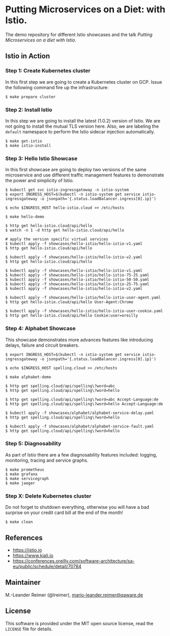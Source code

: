 # Putting Microservices on a Diet: with Istio.

The demo repository for different Istio showcases and the talk _Putting Microservices
on a diet with Istio._

## Istio in Action

### Step 1: Create Kubernetes cluster

In this first step we are going to create a Kubernetes cluster on GCP. Issue the
following command fire up the infrastructure:
```
$ make prepare cluster
```

### Step 2: Install Istio

In this step we are going to install the latest (1.0.2) version of Istio. We are
not going to install the mutual TLS version here. Also, we are labeling the `default`
namespace to perform the Istio sidecar injection automatically.

```
$ make get-istio
$ make istio-install
```

### Step 3: Hello Istio Showcase

In this first showcase are going to deploy two versions of the same microservice and
use different traffic management features to demonstrate the power and simplicity of Istio.

```
$ kubectl get svc istio-ingressgateway -n istio-system
$ export INGRESS_HOST=$(kubectl -n istio-system get service istio-ingressgateway -o jsonpath='{.status.loadBalancer.ingress[0].ip}')

$ echo $INGRESS_HOST hello-istio.cloud >> /etc/hosts

$ make hello-demo

$ http get hello-istio.cloud/api/hello
$ watch -n 1 -d http get hello-istio.cloud/api/hello

# apply the version specific virtual services
$ kubectl apply -f showcases/hello-istio/hello-istio-v1.yaml
$ http get hello-istio.cloud/api/hello

$ kubectl apply -f showcases/hello-istio/hello-istio-v2.yaml
$ http get hello-istio.cloud/api/hello

$ kubectl apply -f showcases/hello-istio/hello-istio-v1.yaml
$ kubectl apply -f showcases/hello-istio/hello-istio-75-25.yaml
$ kubectl apply -f showcases/hello-istio/hello-istio-50-50.yaml
$ kubectl apply -f showcases/hello-istio/hello-istio-25-75.yaml
$ kubectl apply -f showcases/hello-istio/hello-istio-v2.yaml

$ kubectl apply -f showcases/hello-istio/hello-istio-user-agent.yaml
$ http get hello-istio.cloud/api/hello User-Agent:Chrome

$ kubectl apply -f showcases/hello-istio/hello-istio-user-cookie.yaml
$ http get hello-istio.cloud/api/hello Cookie:user=oreilly
```

### Step 4: Alphabet Showcase

This showcase demonstrates more advances features like introducing delays,
failure and circuit breakers.

```
$ export INGRESS_HOST=$(kubectl -n istio-system get service istio-ingressgateway -o jsonpath='{.status.loadBalancer.ingress[0].ip}')

$ echo $INGRESS_HOST spelling.cloud >> /etc/hosts

$ make alphabet-demo

$ http get spelling.cloud/api/spelling\?word=abc
$ http get spelling.cloud/api/spelling\?word=hello

$ http get spelling.cloud/api/spelling\?word=abc Accept-Language:de
$ http get spelling.cloud/api/spelling\?word=hello Accept-Language:de

$ kubectl apply -f showcases/alphabet/alphabet-service-delay.yaml
$ http get spelling.cloud/api/spelling\?word=hello

$ kubectl apply -f showcases/alphabet/alphabet-service-fault.yaml
$ http get spelling.cloud/api/spelling\?word=hello
```

### Step 5: Diagnosability

As part of Istio there are a few diagnosability features included: logging,
monitoring, tracing and service graphs.

```
$ make prometheus
$ make grafana
$ make servicegraph
$ make jaeger
```

### Step X: Delete Kubernetes cluster

Do not forget to shutdown everything, otherwise you will have a bad surprise on
your credit card bill at the end of the month!

```
$ make clean
```

## References

- https://istio.io
- https://www.kiali.io
- https://conferences.oreilly.com/software-architecture/sa-eu/public/schedule/detail/70784

## Maintainer

M.-Leander Reimer (@lreimer), <mario-leander.reimer@qaware.de>

## License

This software is provided under the MIT open source license, read the `LICENSE`
file for details.
